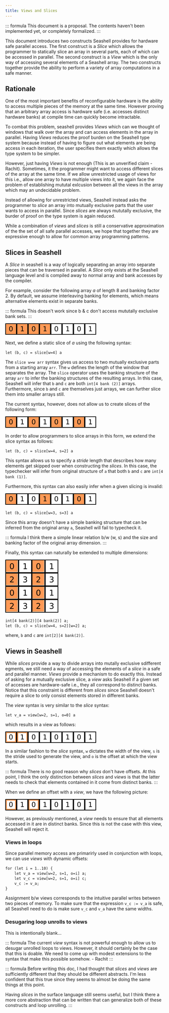 ```yaml
---
title: Views and Slices
---
```


::: formula
This document is a proposal. The contents haven't been implemented yet, or
completely formalized.
:::

This document introduces two constructs Seashell provides for hardware safe
parallel access. The first construct is a _Slice_ which allows the programmer
to statically slice an array in several parts, each of which can be accessed
in parallel. The second construct is a _View_ which is the only way of accessing
several elements of a Seashell array. The two constructs together provide the
ability to perform a variety of array computations in a safe manner.

## Rationale

One of the most important benefits of reconfigurable hardware is the ability to
access multiple pieces of the memory at the same time. However proving that
an arbitrary array access is hardware safe (i.e. accesses distinct hardware
banks) at compile time can quickly become intractable.

To combat this problem, seashell provides _Views_ which can we thought of windows
that walk over the array and can access elements in the array in parallel.
Having _Views_ reduces the proof burden on the Seashell type system because
instead of having to figure out what elements are being access in each iteration,
the user specifies them exactly which allows the type system to be simpler.

However, just having _Views_ is not enough (This is an unverified claim -
Rachit). Sometimes, it the programmer might want to access different slices
of the array at the same time. If we allow unrestricted usage of views for
this i.e., allow one array to have multiple views into it, we again face the
problem of establishing mututal exlcusion between all the views in the array
which may an undecidable problem.

Instead of allowing for unrestricted views, Seashell instead asks the programmer
to _slice_ an array into mutually exclusive parts that the user wants to access
in parallel. Since _slices_ are always mututally exclusive, the burder of proof
on the type system is again reduced.

While a combination of _views_ and _slices_ is still a conservative
approximation of the the set of all safe parallel accesses, we hope that
together they are expressive enough to allow for common array programming
patterns.

## Slices in Seashell

A _Slice_ in seashell is a way of logically separating an array into separate
pieces that can be traversed in parallel. A _Slice_ only exists at the Seashell
language level and is compiled away to normal array and bank accesses by the
compiler.

For example, consider the following array $a$ of length 8 and banking factor 2.
By default, we assume interleaving banking for elements, which means alternative
elements exist in separate banks.

::: formula
This doesn't work since b & c don't access mututally exclusive bank sets.
:::

![](../img/row-slice.png)

Next, we define a static slice of $a$ using the following syntax:

```
let (b, c) = slice[w=4] a
```

The `slice w=w arr` syntax gives us access to two mutually exclusive parts from
a starting array `arr`. The `w` defines the length of the window that
separates the array. The `slice` operator uses the banking structure of the
array `arr` to infer the banking structures of the resulting arrays. In this
case, Seashell will infer that `b` and `c` are both `int[4 bank (2)]` arrays.
Furthermore, since `b` and `c` are themselves just arrays, we can further
slice them into smaller arrays still.

The current syntax, however, does not allow us to create slices of the following
form:

![](../img/row-slice-stride.png)

In order to allow programmers to slice arrays in this form, we extend the
slice syntax as follows:

```
let (b, c) = slice[w=4, s=2] a
```

This syntax allows us to specify a _stride_ length that describes how many
elements get skipped over when constructing the _slices_. In this case, the
typechecker will infer from original structure of `a` that both `b` and `c`
are `int[4 bank (1)]`.

Furthermore, this syntax can also easily infer when a given slicing is invalid:

![](../img/row-slice-invalid.png)

```
let (b, c) = slice[w=3, s=3] a
```

Since this array doesn't have a simple banking structure that can be inferred
from the original array `a`, Seashell will fail to typecheck it.

::: formula
I think there a simple linear relation b/w (w, s) and the size and banking
factor of the original array dimension.
:::

Finally, this syntax can naturally be extended to multiple dimensions:

![](../img/two-dim-slice.png)

```
int[4 bank(2)][4 bank(2)] a;
let (b, c) = slice[w=4, s=2][w=2] a;
```

where, `b` and `c` are `int[2][4 bank(2)]`.

## Views in Seashell

While _slices_ provide a way to divide arrays into mutally exclusive
sdifferent egments, we still need a way of accessing the elements of a _slice_ in a
safe and parallel manner. _Views_ provide a mechanism to do exactly this.
Instead of asking for a mutually exclusive slice, a _view_ asks Seashell if a
given set of accesses are hardware-safe i.e., they all correspond to
distinct banks. Notice that this constraint is different from _slices_ since
Seashell doesn't require a slice to only consist elements stored in different
banks.


The _view_ syntax is very similar to the _slice_ syntax:

```
let v_a = view[w=2, s=1, o=0] a
```

which results in a view as follows:

![](../img/row-view.png)

In a similar fashion to the _slice_ syntax, `w` dictates the width of the view,
`s` is the stride used to generate the view, and `o` is the offset at which
the view starts.

::: formula
There is no good reason why _slices_ don't have offsets. At this point, I think
the only distinction between _slices_ and _views_ is that the latter needs to
check that elements contained in it come from distinct banks.
:::

When we define an offset with a _view_, we have the following picture:

![](../img/row-view-stride.png)

However, as previously mentioned, a _view_ needs to ensure that all elements
accessed in it are in distinct banks. Since this is not the case with this view,
Seashell will reject it.

### Views in loops

Since parallel memory access are primarirly used in conjunction with loops, we
can use _views_ with dynamic offsets:

```
for (let i = 1..10) {
    let v_a = view[w=2, s=1, o=i] a;
    let v_c = view[w=2, s=1, o=i] c;
    v_c := v_a;
}
```

Assignment b/w views corresponds to the intuitive parallel writes between two
pieces of memory. To make sure that the expression `v_c := v_a` is safe, all
Seashell need to do is make sure `v_c` and `v_a` have the same widths.

### Desugaring loop unrolls to views

This is intentionally blank...

::: formula
The current _view_ syntax is not powerful enough to allow us to desugar
unrolled loops to views. However, it should certainly be the case that this is
doable. We need to come up with modest extensions to the syntax that make this
possible somehow. - Rachit
:::

::: formula
Before writing this doc, I had thought that _slices_ and _views_ are sufficiently
different that they should be different abstracts. I'm less confident that this
true since they seems to almost be doing the same things at this point.

Having _slices_ in the surface language still seems useful, but I think there
a more core abstraction that can be written that can generalize both of these
constructs and loop unrolling.
:::
